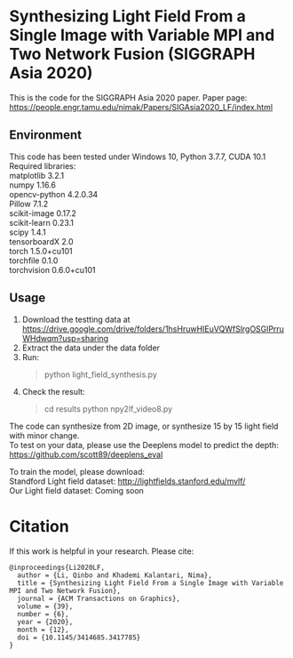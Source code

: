 # Synthesizing Light Field From a Single Image with Variable MPI and Two Network Fusion (SIGGRAPH Asia 2020)

This is the code for the SIGGRAPH Asia 2020 paper.
Paper page: https://people.engr.tamu.edu/nimak/Papers/SIGAsia2020_LF/index.html

## Environment
This code has been tested under Windows 10, Python 3.7.7, CUDA 10.1  
Required libraries:  
matplotlib            3.2.1  
numpy                 1.16.6  
opencv-python         4.2.0.34  
Pillow                7.1.2  
scikit-image          0.17.2  
scikit-learn          0.23.1  
scipy                 1.4.1  
tensorboardX          2.0  
torch                 1.5.0+cu101  
torchfile             0.1.0  
torchvision           0.6.0+cu101  

## Usage
1. Download the testting data at https://drive.google.com/drive/folders/1hsHruwHIEuVQWfSlrgOSGlPrruWHdwqm?usp=sharing
2. Extract the data under the data folder
3. Run:
   > python light_field_synthesis.py
4. Check the result:
   > cd results
   > python npy2lf_video8.py

The code can synthesize from 2D image, or synthesize 15 by 15 light field with minor change.  
To test on your data, please use the Deeplens model to predict the depth:  
https://github.com/scott89/deeplens_eval

To train the model, please download:  
Standford Light field dataset: http://lightfields.stanford.edu/mvlf/  
Our Light field dataset: Coming soon  

<h1>Citation</h1>
If this work is helpful in your research. Please cite:  

```
@inproceedings{Li2020LF,
  author = {Li, Qinbo and Khademi Kalantari, Nima},
  title = {Synthesizing Light Field From a Single Image with Variable MPI and Two Network Fusion},
  journal = {ACM Transactions on Graphics}, 
  volume = {39}, 
  number = {6}, 
  year = {2020}, 
  month = {12}, 
  doi = {10.1145/3414685.3417785} 
}
```
